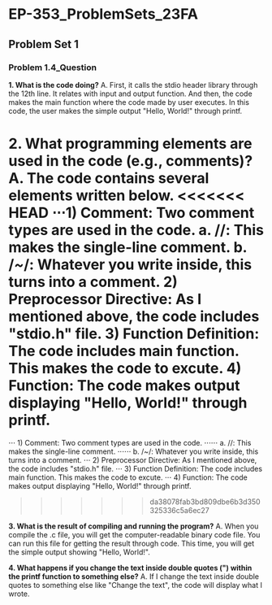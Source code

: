 # EP-353_ProblemSets_23FA

## Problem Set 1

### Problem 1.4_Question

**1. What is the code doing?**
A. First, it calls the stdio header library through the 12th line.
It relates with input and output function.
And then, the code makes the main function where the code made by user executes.
In this code, the user makes the simple output "Hello, World!" through printf.

**2. What programming elements are used in the code (e.g., comments)?**
A. The code contains several elements written below.
<<<<<<< HEAD
⋅⋅⋅1) Comment: Two comment types are used in the code.
a. //: This makes the single-line comment.
b. /_~_/: Whatever you write inside, this turns into a comment. 2) Preprocessor Directive: As I mentioned above, the code includes "stdio.h" file. 3) Function Definition: The code includes main function. This makes the code to excute. 4) Function: The code makes output displaying "Hello, World!" through printf.
=======
⋅⋅⋅ 1)  Comment: Two comment types are used in the code.
⋅⋅⋅⋅⋅⋅ a. //: This makes the single-line comment.
⋅⋅⋅⋅⋅⋅ b. /*~*/: Whatever you write inside, this turns into a comment. 
⋅⋅⋅ 2)  Preprocessor Directive: As I mentioned above, the code includes "stdio.h" file.
⋅⋅⋅ 3)  Function Definition: The code includes main function. This makes the code to excute.
⋅⋅⋅ 4)  Function: The code makes output displaying "Hello, World!" through printf.
>>>>>>> da38078fab3bd809dbe6b3d350325336c5a6ec27

**3. What is the result of compiling and running the program?**
A.  When you compile the .c file, you will get the computer-readable binary code file.
    You can run this file for getting the result through code.
    This time, you will get the simple output showing "Hello, World!".

**4. What happens if you change the text inside double quotes (") within the printf function to something else?**
A.  If I change the text inside double quotes to something else like "Change the text", the code will display what I wrote.
